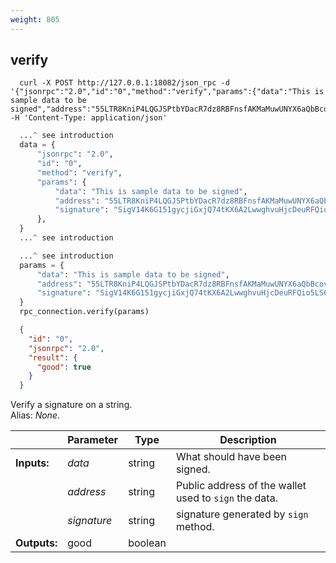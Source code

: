 ```yaml
---
weight: 805
---
```


## **verify**

```shell
  curl -X POST http://127.0.0.1:18082/json_rpc -d '{"jsonrpc":"2.0","id":"0","method":"verify","params":{"data":"This is sample data to be signed","address":"55LTR8KniP4LQGJSPtbYDacR7dz8RBFnsfAKMaMuwUNYX6aQbBcovzDPyrQF9KXF9tVU6Xk3K8no1BywnJX6GvZX8yJsXvt","signature":"SigV14K6G151gycjiGxjQ74tKX6A2LwwghvuHjcDeuRFQio5LS6Gb27BNxjYQY1dPuUvXkEbGQUkiHSVLPj4nJAHRrrw3"}}' -H 'Content-Type: application/json'
```
```python
  ...^ see introduction
  data = {
      "jsonrpc": "2.0",
      "id": "0",
      "method": "verify",
      "params": {
          "data": "This is sample data to be signed",
          "address": "55LTR8KniP4LQGJSPtbYDacR7dz8RBFnsfAKMaMuwUNYX6aQbBcovzDPyrQF9KXF9tVU6Xk3K8no1BywnJX6GvZX8yJsXvt",
          "signature": "SigV14K6G151gycjiGxjQ74tKX6A2LwwghvuHjcDeuRFQio5LS6Gb27BNxjYQY1dPuUvXkEbGQUkiHSVLPj4nJAHRrrw3",
      },
  }
  ...^ see introduction
```
```py
  ...^ see introduction
  params = {
      "data": "This is sample data to be signed",
      "address": "55LTR8KniP4LQGJSPtbYDacR7dz8RBFnsfAKMaMuwUNYX6aQbBcovzDPyrQF9KXF9tVU6Xk3K8no1BywnJX6GvZX8yJsXvt",
      "signature": "SigV14K6G151gycjiGxjQ74tKX6A2LwwghvuHjcDeuRFQio5LS6Gb27BNxjYQY1dPuUvXkEbGQUkiHSVLPj4nJAHRrrw3",
  }
  rpc_connection.verify(params)
```
```json
  {
    "id": "0",
    "jsonrpc": "2.0",
    "result": {
      "good": true
    }
  }
```
Verify a signature on a string.  
Alias: *None*.  

|             | Parameter   | Type    | Description
| ---         | ---         | ---     | ---
|**Inputs:**  | *data*      | string  | What should have been signed.
|             | *address*   | string  | Public address of the wallet used to `sign` the data.
|             | *signature* | string  | signature generated by `sign` method.
|**Outputs:** | good        | boolean |